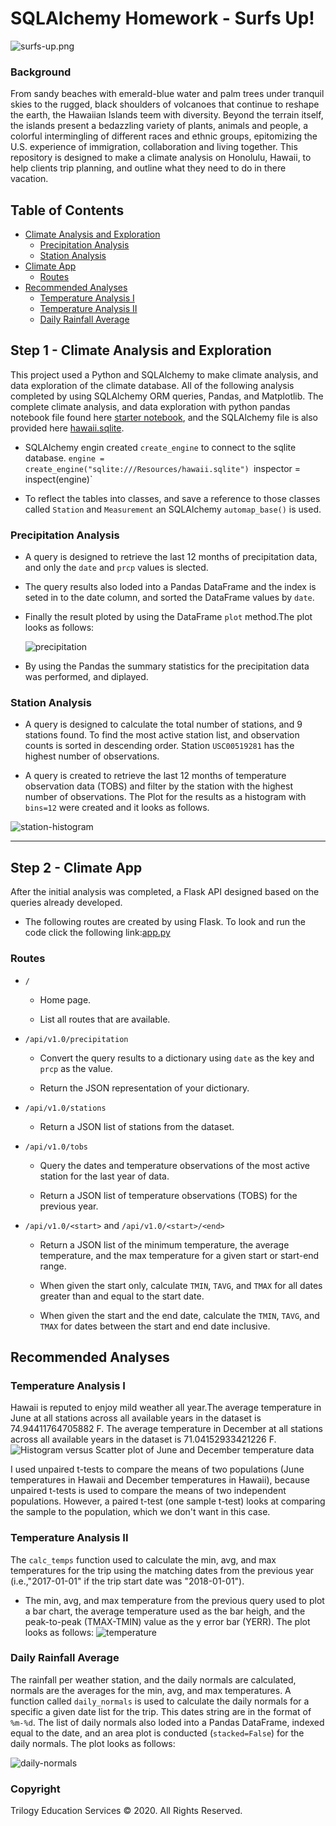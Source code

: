 # SQLAlchemy Homework - Surfs Up!

![surfs-up.png](Images/surfs-up.png)

### Background

From sandy beaches with emerald-blue water and palm trees under tranquil skies to the rugged, black shoulders of volcanoes that continue to reshape the earth, the Hawaiian Islands teem with diversity. Beyond the terrain itself, the islands present a bedazzling variety of plants, animals and people, a colorful intermingling of different races and ethnic groups, epitomizing the U.S. experience of immigration, collaboration and living together. This repository is designed to make a climate analysis on Honolulu, Hawaii, to help clients trip planning, and outline what they need to do in there vacation.

## Table of Contents
* [Climate Analysis and Exploration](#Climate_Analysis_and_Exploration)
   - [Precipitation Analysis](#Precipitation_Analysis)
   - [Station Analysis](#Station_Analysis)
* [Climate App](#Step_2_Climate_App)
   - [Routes](#Routes)
* [Recommended Analyses](#Recommended_Analyses)
   - [Temperature Analysis I](#Temperature_Analysis_I)
   - [Temperature Analysis II](#Temperature_Analysis_II)
   - [Daily Rainfall Average](#Daily_Rainfall_Average)

## <a name="Climate_Analysis_and_Exploration"></a> Step 1 - Climate Analysis and Exploration

This project used a Python and SQLAlchemy to make climate analysis, and data exploration of the climate database. All of the following analysis completed by using SQLAlchemy ORM queries, Pandas, and Matplotlib. The complete climate analysis, and data exploration with python pandas notebook file found here [starter notebook](climate_starter.ipynb), and the SQLAlchemy file is also provided here [hawaii.sqlite](Resources/hawaii.sqlite).

* SQLAlchemy engin created `create_engine` to connect to the sqlite database. ` engine = create_engine("sqlite:///Resources/hawaii.sqlite") 
`inspector = inspect(engine)`

* To reflect the tables into classes, and save a reference to those classes called `Station` and `Measurement` an SQLAlchemy `automap_base()` is used.

### <a name="Precipitation_Analysis"></a> Precipitation Analysis

* A query is designed to retrieve the last 12 months of precipitation data, and only the `date` and `prcp` values is slected.

* The query results also loded into a Pandas DataFrame and the index is seted in to the date column, and sorted the DataFrame values by `date`.

* Finally the result ploted by using the DataFrame `plot` method.The plot looks as follows:

  ![precipitation](Images/Precipitation_Plot.png)

* By using the Pandas the summary statistics for the precipitation data was performed, and diplayed. 

### <a name="Station_Analysis"></a> Station Analysis

* A query is designed to calculate the total number of stations, and 9 stations found. To find the most active station list, and observation counts is sorted in descending order. Station `USC00519281` has the highest number of observations.

* A query is created to retrieve the last 12 months of temperature observation data (TOBS) and filter by the station with the highest number of observations. The Plot for the results as a histogram with `bins=12` were created and it looks as follows. 

![station-histogram](Images/station_Plot.png)
- - -

## <a name="Step_2_Climate_App"></a> Step 2 - Climate App

After the initial analysis was completed, a Flask API designed based on the queries already developed.

* The following routes are created by using Flask. To look and run the code click the following link:[app.py](app.py)

### <a name="Routes"></a> Routes

* `/`

  * Home page.

  * List all routes that are available.

* `/api/v1.0/precipitation`

  * Convert the query results to a dictionary using `date` as the key and `prcp` as the value.

  * Return the JSON representation of your dictionary.

* `/api/v1.0/stations`

  * Return a JSON list of stations from the dataset.

* `/api/v1.0/tobs`
  * Query the dates and temperature observations of the most active station for the last year of data.
  
  * Return a JSON list of temperature observations (TOBS) for the previous year.

* `/api/v1.0/<start>` and `/api/v1.0/<start>/<end>`

  * Return a JSON list of the minimum temperature, the average temperature, and the max temperature for a given start or start-end range.

  * When given the start only, calculate `TMIN`, `TAVG`, and `TMAX` for all dates greater than and equal to the start date.

  * When given the start and the end date, calculate the `TMIN`, `TAVG`, and `TMAX` for dates between the start and end date inclusive.

## <a name="Recommended_Analyses"></a> Recommended Analyses

### <a name="Temperature_Analysis_I"></a> Temperature Analysis I

Hawaii is reputed to enjoy mild weather all year.The average temperature in June at all stations across all available years in the dataset is 74.94411764705882 F.
The average temperature in December at all stations across all available years in the dataset is 71.04152933421226 F. ![Histogram versus Scatter plot of June and December temperature data](Images/june_dec_scatterplot_histogram.png)

I used unpaired t-tests to compare the means of two populations (June temperatures in Hawaii and December temperatures in Hawaii), because unpaired t-tests is used to compare the means of two independent populations. However, a paired t-test (one sample t-test) looks at comparing the sample to the population, which we don't want in this case.
### <a name="Temperature_Analysis_II"></a> Temperature Analysis II
The `calc_temps` function used to calculate the min, avg, and max temperatures for the trip using the matching dates from the previous year (i.e.,"2017-01-01" if the trip start date was "2018-01-01").

* The min, avg, and max temperature from the previous query used to plot a bar chart, the average temperature used as the bar heigh, and the peak-to-peak (TMAX-TMIN) value as the y error bar (YERR). The plot looks as follows:
![temperature](Images/Trip_Avg_Temp.png)

### <a name="Daily_Rainfall_Average"></a> Daily Rainfall Average

The rainfall per weather station, and the daily normals are calculated, normals are the averages for the min, avg, and max temperatures. A function called `daily_normals` is used to calculate the daily normals for a specific a given date list for the trip. This dates string are in the format of `%m-%d`. The list of daily normals  also loded into a Pandas DataFrame, indexed equal to the date, and an area plot is conducted (`stacked=False`) for the daily normals. The plot looks as follows:

  ![daily-normals](Images/daily_normals.png)

### Copyright

Trilogy Education Services © 2020. All Rights Reserved.
